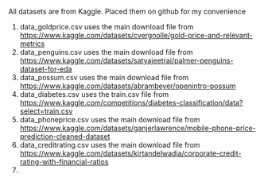 All datasets are from Kaggle. Placed them on github for my convenience

1. data_goldprice.csv uses the main download file from https://www.kaggle.com/datasets/cvergnolle/gold-price-and-relevant-metrics
2. data_penguins.csv uses the main download file from https://www.kaggle.com/datasets/satyajeetrai/palmer-penguins-dataset-for-eda
3. data_possum.csv uses the main download file from https://www.kaggle.com/datasets/abrambeyer/openintro-possum
4. data_diabetes.csv uses the train.csv file from https://www.kaggle.com/competitions/diabetes-classification/data?select=train.csv
5. data_phoneprice.csv uses the main download file from https://www.kaggle.com/datasets/ganjerlawrence/mobile-phone-price-prediction-cleaned-dataset
6. data_creditrating.csv uses the main download file from https://www.kaggle.com/datasets/kirtandelwadia/corporate-credit-rating-with-financial-ratios
7. 
